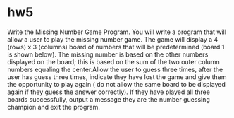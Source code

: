# hw5
Write the Missing Number Game Program. You will write a program that will allow a user to play the missing number game. The game will display a 4 (rows) x 3 (columns) board of numbers that will be predetermined (board 1 is shown below). The missing number is based on the other numbers displayed on the board; this is based on the sum of the two outer column numbers equaling the center.Allow the user to guess three times, after the user has guess three times, indicate they have lost the game and give them the opportunity to play again ( do not allow the same board to be displayed again if they guess the answer correctly). If they have played all three boards successfully, output a message they are the number guessing champion and exit the program.
